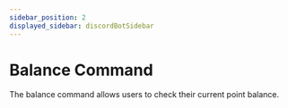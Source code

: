 ```yaml
---
sidebar_position: 2
displayed_sidebar: discordBotSidebar
---
```


# Balance Command

The balance command allows users to check their current point balance.
